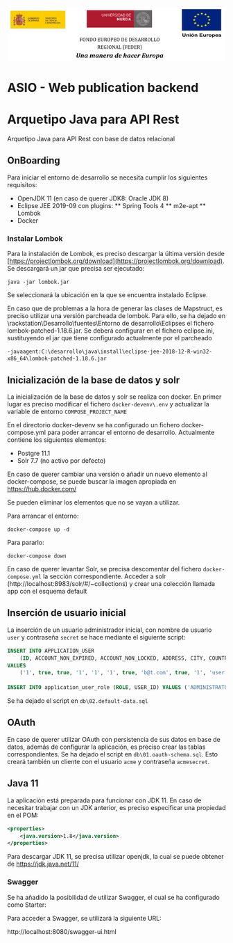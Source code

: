 ![](./images/logos_feder.png)

# ASIO - Web publication backend

# Arquetipo Java para API Rest

Arquetipo Java para API Rest con base de datos relacional

## OnBoarding

Para iniciar el entorno de desarrollo se necesita cumplir los siguientes requisitos:

* OpenJDK 11 (en caso de querer JDK8: Oracle JDK 8)
* Eclipse JEE 2019-09 con plugins:
** Spring Tools 4
** m2e-apt
** Lombok
* Docker


### Instalar Lombok

Para la instalación de Lombok, es preciso descargar la última versión desde [https://projectlombok.org/download](https://projectlombok.org/download). Se descargará un jar que precisa ser ejecutado:

	java -jar lombok.jar

Se seleccionará la ubicación en la que se encuentra instalado Eclipse.

En caso que de problemas a la hora de generar las clases de Mapstruct, es preciso utilizar una versión parcheada de lombok. Para ello, se ha dejado en \\rackstation\Desarrollo\fuentes\Entorno de desarrollo\Eclipses el fichero lombok-patched-1.18.6.jar. Se deberá configurar en el fichero eclipse.ini, sustituyendo el jar que tiene configurado actualmente por el parcheado

```
-javaagent:C:\desarrollo\java\install\eclipse-jee-2018-12-R-win32-x86_64\lombok-patched-1.18.6.jar
```

## Inicialización de la base de datos y solr

La inicialización de la base de datos y solr se realiza con docker. En primer lugar es preciso modificar el fichero ```docker-devenv\.env``` y actualizar la variable de entorno ```COMPOSE_PROJECT_NAME```

En el directorio docker-devenv se ha configurado un fichero docker-compose.yml para poder arrancar el entorno de desarrollo. Actualmente contiene los siguientes elementos:

* Postgre 11.1
* Solr 7.7 (no activo por defecto)

En caso de querer cambiar una versión o añadir un nuevo elemento al docker-compose, se puede buscar la imagen apropiada en https://hub.docker.com/

Se pueden eliminar los elementos que no se vayan a utilizar.

Para arrancar el entorno:

	docker-compose up -d

Para pararlo:

	docker-compose down

En caso de querer levantar Solr, se precisa descomentar del fichero ```docker-compose.yml``` la sección correspondiente. Acceder a solr (http://localhost:8983/solr/#/~collections) y crear una colección llamada app con el esquema default

## Inserción de usuario inicial

La inserción de un usuario administrador inicial, con nombre de usuario ```user``` y contraseña ```secret``` se hace mediante el siguiente script:

```sql
INSERT INTO APPLICATION_USER 
	(ID, ACCOUNT_NON_EXPIRED, ACCOUNT_NON_LOCKED, ADDRESS, CITY, COUNTRY, CREDENTIALS_NON_EXPIRED, EMAIL, ENABLED, LANGUAGE, NAME, PASSWORD, PASSWORD_RECOVERY_HASH, USERNAME, VERSION) 
VALUES 
	('1', true, true, '1', '1', '1', true, 'b@t.com', true, '1', 'user', '{bcrypt}$2a$10$08d0l3aRNN.DQ/CgHFmZNOUmpaWSjWsTRzN/Dcd.1WEhpQ13CEDxK', 'secret', 'user', 1);

INSERT INTO application_user_role (ROLE, USER_ID) VALUES ('ADMINISTRATOR', '1');
```

Se ha dejado el script en ```db\02.default-data.sql```

## OAuth

En caso de querer utilizar OAuth con persistencia de sus datos en base de datos, además de configurar la aplicación, es preciso crear las tablas correspondientes. Se ha dejado el script en ```db\01.oauth-schema.sql```. Esto creará también un cliente con el usuario ```acme``` y contraseña ```acmesecret```.

## Java 11

La aplicación está preparada para funcionar con JDK 11. En caso de necesitar trabajar con un JDK anterior, es preciso especificar una propiedad en el POM:

```xml
<properties>
	<java.version>1.8</java.version>
</properties>
```

Para descargar JDK 11, se precisa utilizar openjdk, la cual se puede obtener de https://jdk.java.net/11/

### Swagger

Se ha añadido la posibilidad de utilizar Swagger, el cual se ha configurado como Starter:

Para acceder a Swagger, se utilizará la siguiente URL:

http://localhost:8080/swagger-ui.html
